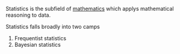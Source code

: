 Statistics is the subfield of [mathematics](./mathematics.md) which applys mathematical reasoning to data.

Statistics falls broadly into two camps
1. Frequentist statistics 
2. Bayesian statistics